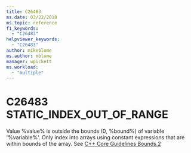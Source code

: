```yaml
---
title: C26483
ms.date: 03/22/2018
ms.topic: reference
f1_keywords:
  - "C26483"
helpviewer_keywords:
  - "C26483"
author: mikeblome
ms.author: mblome
manager: wpickett
ms.workload:
  - "multiple"
---
```

# C26483 STATIC_INDEX_OUT_OF_RANGE

Value %value% is outside the bounds (0, %bound%) of variable '%variable%'. Only index into arrays using constant expressions that are within bounds of the array. See [C++ Core Guidelines Bounds.2](https://github.com/isocpp/CppCoreGuidelines/blob/master/CppCoreGuidelines.md#SS-bounds)
